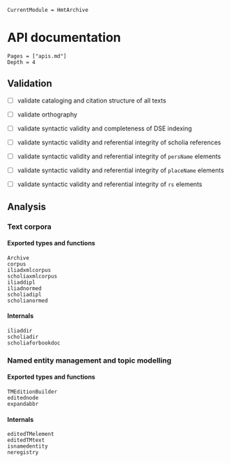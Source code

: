```@meta
CurrentModule = HmtArchive
```

# API documentation

```@contents
Pages = ["apis.md"]
Depth = 4
```


## Validation

- [ ] validate cataloging and citation structure of all texts
- [ ] validate orthography
- [ ] validate syntactic validity and completeness of DSE indexing
- [ ] validate syntactic validity and referential integrity of scholia references
- [ ] validate syntactic validity and  referential integrity of `persName` elements
- [ ] validate syntactic validity and  referential integrity of `placeName` elements
- [ ] validate syntactic validity and  referential integrity of `rs` elements


## Analysis

### Text corpora

#### Exported types and functions

```@docs
Archive
corpus
iliadxmlcorpus
scholiaxmlcorpus
iliaddipl
iliadnormed
scholiadipl
scholianormed

```


#### Internals

```@docs
iliaddir
scholiadir
scholiaforbookdoc
```

### Named entity management and topic modelling

#### Exported types and functions

```@docs
TMEditionBuilder
editednode
expandabbr
```

#### Internals


```@docs
editedTMelement
editedTMtext
isnamedentity
neregistry
```